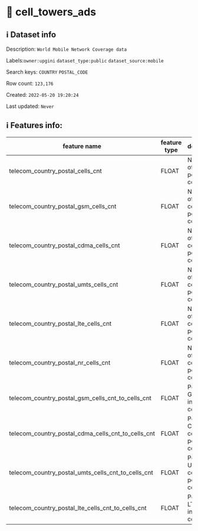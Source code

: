 # 📖 cell_towers_ads 
## ℹ️ Dataset info 
Description: `World Mobile Network Coverage data` 

Labels:`owner:upgini` `dataset_type:public` `dataset_source:mobile` 

Search keys: `COUNTRY` `POSTAL_CODE`

Row count: `123,176`

Created: `2022-05-20 19:20:24` 

Last updated: `Never` 

## ℹ️ Features info:
|feature name|feature type|descrition|
|---|---|---|
|telecom_country_postal_cells_cnt|FLOAT|Number of cells in postal code area|
|telecom_country_postal_gsm_cells_cnt|FLOAT|Number of GSM cells  in postal code area|
|telecom_country_postal_cdma_cells_cnt|FLOAT|Number of CDMA cells  in postal code area|
|telecom_country_postal_umts_cells_cnt|FLOAT|Number of UMTS cells  in postal code area|
|telecom_country_postal_lte_cells_cnt|FLOAT|Number of LTE cells  in postal code area|
|telecom_country_postal_nr_cells_cnt|FLOAT|Number of NR cells  in postal code area|
|telecom_country_postal_gsm_cells_cnt_to_cells_cnt|FLOAT|Percent of GSM cells  in postal code area|
|telecom_country_postal_cdma_cells_cnt_to_cells_cnt|FLOAT|Percent of CDMA cells  in postal code area|
|telecom_country_postal_umts_cells_cnt_to_cells_cnt|FLOAT|Percent of UMTS cells  in postal code area|
|telecom_country_postal_lte_cells_cnt_to_cells_cnt|FLOAT|Percent of LTE cells  in postal code area|
